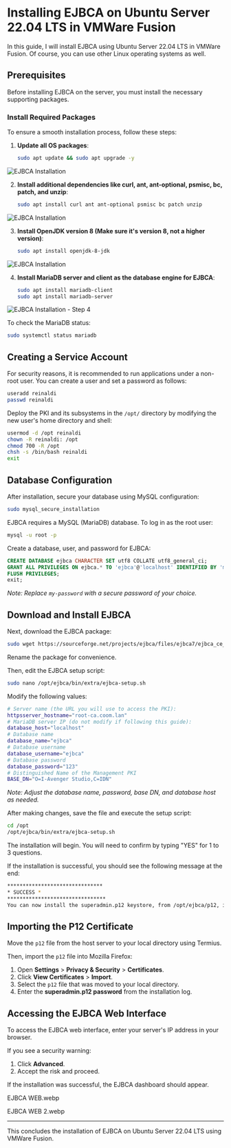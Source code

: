 # Installing EJBCA on Ubuntu Server 22.04 LTS in VMWare Fusion

In this guide, I will install EJBCA using Ubuntu Server 22.04 LTS in VMWare Fusion. Of course, you can use other Linux operating systems as well.

## Prerequisites
Before installing EJBCA on the server, you must install the necessary supporting packages.

### Install Required Packages
To ensure a smooth installation process, follow these steps:

1. **Update all OS packages**:
   ```bash
   sudo apt update && sudo apt upgrade -y
   ```
![EJBCA Installation](https://miro.medium.com/v2/resize:fit:1400/format:webp/1*D3LpYcdE7GbSbb7U8Fy4qQ.png)

2. **Install additional dependencies like curl, ant, ant-optional, psmisc, bc, patch, and unzip**:
   ```bash
   sudo apt install curl ant ant-optional psmisc bc patch unzip
   ```
![EJBCA Installation](https://miro.medium.com/v2/resize:fit:1400/format:webp/1*3VRpDtWdvB1mOpXf1Kp7OQ.png)

3. **Install OpenJDK version 8 (Make sure it's version 8, not a higher version)**:
   ```bash
   sudo apt install openjdk-8-jdk
   ```
![EJBCA Installation](https://miro.medium.com/v2/resize:fit:1400/format:webp/1*o0QYR7zspWAwU2nLZwv04w.png)
   
4. **Install MariaDB server and client as the database engine for EJBCA**:
   ```bash
   sudo apt install mariadb-client
   sudo apt install mariadb-server
   ```
![EJBCA Installation - Step 4](https://miro.medium.com/v2/resize:fit:1400/format:webp/1*Vrhtla3ksgbYx0JFJIpLqw.png)


   To check the MariaDB status:
   ```bash
   sudo systemctl status mariadb
   ```

## Creating a Service Account
For security reasons, it is recommended to run applications under a non-root user. You can create a user and set a password as follows:
```bash
useradd reinaldi
passwd reinaldi
```

Deploy the PKI and its subsystems in the `/opt/` directory by modifying the new user's home directory and shell:
```bash
usermod -d /opt reinaldi
chown -R reinaldi: /opt
chmod 700 -R /opt
chsh -s /bin/bash reinaldi
exit
```

## Database Configuration
After installation, secure your database using MySQL configuration:
```bash
sudo mysql_secure_installation
```

EJBCA requires a MySQL (MariaDB) database. To log in as the root user:
```bash
mysql -u root -p
```

Create a database, user, and password for EJBCA:
```sql
CREATE DATABASE ejbca CHARACTER SET utf8 COLLATE utf8_general_ci;
GRANT ALL PRIVILEGES ON ejbca.* TO 'ejbca'@'localhost' IDENTIFIED BY 'my-password';
FLUSH PRIVILEGES;
exit;
```
*Note: Replace `my-password` with a secure password of your choice.*

## Download and Install EJBCA
Next, download the EJBCA package:
```bash
sudo wget https://sourceforge.net/projects/ejbca/files/ejbca7/ejbca_ce_7_4_3_2.zip
```
Rename the package for convenience.

Then, edit the EJBCA setup script:
```bash
sudo nano /opt/ejbca/bin/extra/ejbca-setup.sh
```
Modify the following values:
```bash
# Server name (the URL you will use to access the PKI):
httpsserver_hostname="root-ca.coom.lan"
# MariaDB server IP (do not modify if following this guide):
database_host="localhost"
# Database name
database_name="ejbca"
# Database username
database_username="ejbca"
# Database password
database_password="123"
# Distinguished Name of the Management PKI
BASE_DN="O=I-Avenger Studio,C=IDN"
```
*Note: Adjust the database name, password, base DN, and database host as needed.*

After making changes, save the file and execute the setup script:
```bash
cd /opt
/opt/ejbca/bin/extra/ejbca-setup.sh
```
The installation will begin. You will need to confirm by typing "YES" for 1 to 3 questions.

If the installation is successful, you should see the following message at the end:
```bash
*******************************
* SUCCESS *
********************************
You can now install the superadmin.p12 keystore, from /opt/ejbca/p12, in your web browser, using the password 531adeac084a9b08b9881f2b9c367561e3eac4fd
```

## Importing the P12 Certificate
Move the `p12` file from the host server to your local directory using Termius.

Then, import the `p12` file into Mozilla Firefox:
1. Open **Settings** > **Privacy & Security** > **Certificates**.
2. Click **View Certificates** > **Import**.
3. Select the `p12` file that was moved to your local directory.
4. Enter the **superadmin.p12 password** from the installation log.

## Accessing the EJBCA Web Interface
To access the EJBCA web interface, enter your server's IP address in your browser.

If you see a security warning:
1. Click **Advanced**.
2. Accept the risk and proceed.

If the installation was successful, the EJBCA dashboard should appear.

EJBCA WEB.webp

EJBCA WEB 2.webp

---

This concludes the installation of EJBCA on Ubuntu Server 22.04 LTS using VMWare Fusion.


